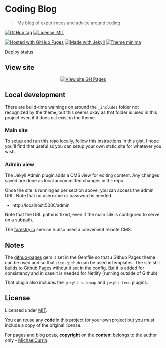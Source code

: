 # Coding Blog
> My blog of experiences and advice around coding

[![GitHub tag](https://img.shields.io/github/tag/MichaelCurrin/coding-blog)](https://github.com/MichaelCurrin/coding-blog/tags/)
[![License: MIT](https://img.shields.io/badge/License-MIT-blue)](#license)

[![Hosted with GitHub Pages](https://img.shields.io/badge/Hosted_with-GitHub_Pages-blue.svg)](https://pages.github.com/)
[![Made with Jekyll](https://img.shields.io/badge/jekyll-3.9-blue?logo=jekyll)](https://jekyllrb.com)
[![Theme minima](https://img.shields.io/badge/theme-minima-blue)](https://github.com/jekyll/minina)

[Deploy status](https://github.com/MichaelCurrin/coding-blog/deployments)


## View site

<div align="center">

[![View site GH Pages](https://img.shields.io/badge/View_site-GH_Pages-green?style=for-the-badge)](https://MichaelCurrin.github.io/coding-blog/)

</div>


## Local development

There are build-time warnings on around the `_includes` folder not recognized by the theme, but this seems okay as that folder is used in this project even if it does not exist in the theme.

### Main site

To setup and run this repo locally, follow this instructions in this [gist](https://gist.github.com/MichaelCurrin/1085ab164550b31272699920b5549d4b). I hope you'll find that useful so you can setup your own static site for whatever you wish.

### Admin view

The Jekyll Admin plugin adds a CMS view for editing content. Any changes saved are done as local uncommitted changes in the repo.

Once the site is running as per section above, you can access the admin URL. Note that no username or password is needed.

- http://localhost:5000/admin

Note that the URL paths is fixed, even if the main site is configured to serve on a subpath.

The [forestry.io](http://forestry.io/) service is also used a convenient remote CMS.


## Notes

The [github-pages](https://github.com/github/pages-gem) gem is set in the Gemfile so that a Github Pages theme can be used and so that `site.github` can be used in templates. The site still builds to Github Pages without it set in the config. But it is added for consistency and in case it is needed for Netlify (running outside of Github).

That plugin also includes the `jekyll-sitemap` and `jekyll-feed` plugins.


## License

Licensed under [MIT](/LICENSE).

You can reuse any **code** in this project for your own project but you must include a copy of the original license.

For pages and blog posts, **copyright** on the **content** belongs to the author only - [MichaelCurrin](https://github.com/MichaelCurrin/).
